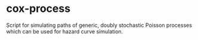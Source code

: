 # cox-process
Script for simulating paths of generic, doubly stochastic Poisson processes which can be used for hazard curve simulation.
